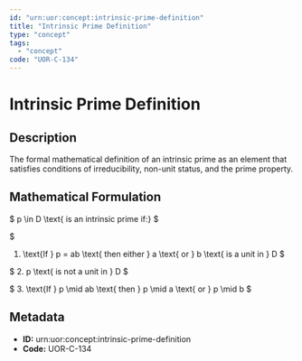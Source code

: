 ```yaml
---
id: "urn:uor:concept:intrinsic-prime-definition"
title: "Intrinsic Prime Definition"
type: "concept"
tags:
  - "concept"
code: "UOR-C-134"
---
```


# Intrinsic Prime Definition

## Description

The formal mathematical definition of an intrinsic prime as an element that satisfies conditions of irreducibility, non-unit status, and the prime property.

## Mathematical Formulation

$
p \in D \text{ is an intrinsic prime if:}
$

$
1. \text{If } p = ab \text{ then either } a \text{ or } b \text{ is a unit in } D
$

$
2. p \text{ is not a unit in } D
$

$
3. \text{If } p \mid ab \text{ then } p \mid a \text{ or } p \mid b
$

## Metadata

- **ID:** urn:uor:concept:intrinsic-prime-definition
- **Code:** UOR-C-134

